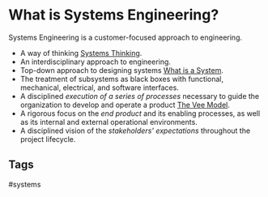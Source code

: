 # What is Systems Engineering?  

Systems Engineering is a customer-focused approach to engineering.  

* A way of thinking [Systems Thinking](../202201110236).  
* An interdisciplinary approach to engineering.  
* Top-down approach to designing systems [What is a System](../202110032156).  
* The treatment of subsystems as black boxes with functional, mechanical, electrical, and software interfaces.  
* A disciplined *execution of a series of processes* necessary to guide the organization to develop and operate a product [The Vee Model](../202110032218).  
* A rigorous focus on the *end product* and its enabling processes, as well as its internal and external operational environments.  
* A disciplined vision of the *stakeholders' expectations* throughout the project lifecycle.  

## Tags
#systems
